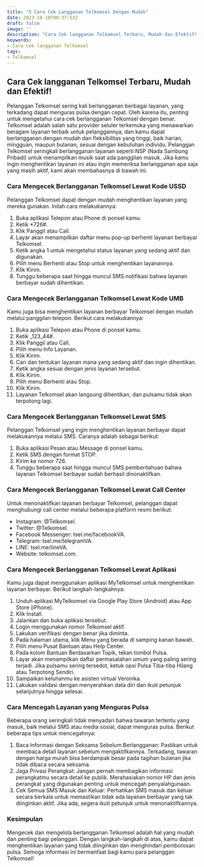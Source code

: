 ```yaml
---
title: "5 Cara Cek Langganan Telkomsel Dengan Mudah"
date: 2023-10-18T00:37:53Z
draft: false
image: ''
description: "Cara Cek langganan Telkomsel Terbaru, Mudah dan Efektif! Cara Mengecek Berlangganan Telkomsel Lewat Kode USSD"
keywords:
- Cara cek langganan Telkomsel
tags:
- Telkomsel
---
```


Cara Cek langganan Telkomsel Terbaru, Mudah dan Efektif!
--------------------------------------------------------

Pelanggan Telkomsel sering kali berlangganan berbagai layanan, yang terkadang dapat menguras pulsa dengan cepat. Oleh karena itu, penting untuk mengetahui cara cek berlangganan Telkomsel dengan benar. Telkomsel adalah salah satu provider seluler terkemuka yang menawarkan beragam layanan terbaik untuk pelanggannya, dan kamu dapat berlangganan dengan mudah dan fleksibilitas yang tinggi, baik harian, mingguan, maupun bulanan, sesuai dengan kebutuhan individu. Pelanggan Telkomsel seringkali berlangganan layanan seperti NSP (Nada Sambung Pribadi) untuk menampilkan musik saat ada panggilan masuk. Jika kamu ingin menghentikan layanan ini atau ingin memeriksa berlangganan apa saja yang masih aktif, kami akan membahasnya di bawah ini.

### Cara Mengecek Berlangganan Telkomsel Lewat Kode USSD

Pelanggan Telkomsel dapat dengan mudah menghentikan layanan yang mereka gunakan. Inilah cara melakukannya:

1.  Buka aplikasi Telepon atau Phone di ponsel kamu.
2.  Ketik \*726#.
3.  Klik Panggil atau Call.
4.  Layar akan menampilkan daftar menu pop-up berhenti layanan berbayar Telkomsel.
5.  Ketik angka 1 untuk mengetahui status layanan yang sedang aktif dan digunakan.
6.  Pilih menu Berhenti atau Stop untuk menghentikan layanannya.
7.  Klik Kirim.
8.  Tunggu beberapa saat hingga muncul SMS notifikasi bahwa layanan berbayar sudah dihentikan.

### Cara Mengecek Berlangganan Telkomsel Lewat Kode UMB

Kamu juga bisa menghentikan layanan berbayar Telkomsel dengan mudah melalui panggilan telepon. Berikut cara melakukannya:

1.  Buka aplikasi Telepon atau Phone di ponsel kamu.
2.  Ketik _123_44#.
3.  Klik Panggil atau Call.
4.  Pilih menu Info Layanan.
5.  Klik Kirim.
6.  Cari dan tentukan layanan mana yang sedang aktif dan ingin dihentikan.
7.  Ketik angka sesuai dengan jenis layanan tersebut.
8.  Klik Kirim.
9.  Pilih menu Berhenti atau Stop.
10.  Klik Kirim.
11.  Layanan Telkomsel akan langsung dihentikan, dan pulsamu tidak akan terpotong lagi.

### Cara Mengecek Berlangganan Telkomsel Lewat SMS

Pelanggan Telkomsel yang ingin menghentikan layanan berbayar dapat melakukannya melalui SMS. Caranya adalah sebagai berikut:

1.  Buka aplikasi Pesan atau Message di ponsel kamu.
2.  Ketik SMS dengan format STOP.
3.  Kirim ke nomor 726.
4.  Tunggu beberapa saat hingga muncul SMS pemberitahuan bahwa layanan Telkomsel berbayar sudah berhasil dinonaktifkan.

### Cara Mengecek Berlangganan Telkomsel Lewat Call Center

Untuk menonaktifkan layanan berbayar Telkomsel, pelanggan dapat menghubungi call center melalui beberapa platform resmi berikut:

*   Instagram: @Telkomsel.
*   Twitter: @Telkomsel.
*   Facebook Messenger: tsel.me/facebookVA.
*   Telegram: tsel.me/telegramVA.
*   LINE: tsel.me/lineVA.
*   Website: telkomsel.com.

### Cara Mengecek Berlangganan Telkomsel Lewat Aplikasi

Kamu juga dapat menggunakan aplikasi MyTelkomsel untuk menghentikan layanan berbayar. Berikut langkah-langkahnya:

1.  Unduh aplikasi MyTelkomsel via Google Play Store (Android) atau App Store (iPhone).
2.  Klik Install.
3.  Jalankan dan buka aplikasi tersebut.
4.  Login menggunakan nomor Telkomsel aktif.
5.  Lakukan verifikasi dengan benar jika diminta.
6.  Pada halaman utama, klik Menu yang berada di samping kanan bawah.
7.  Pilih menu Pusat Bantuan atau Help Center.
8.  Pada kolom Bantuan Berdasarkan Topik, tekan tombol Pulsa.
9.  Layar akan menampilkan daftar permasalahan umum yang paling sering terjadi. Jika pulsamu sering tersedot, ketuk opsi Pulsa Tiba-tiba Hilang atau Terpotong Sendiri.
10.  Sampaikan keluhanmu ke asisten virtual Veronika.
11.  Lakukan validasi dengan menyerahkan data diri dan ikuti petunjuk selanjutnya hingga selesai.

### Cara Mencegah Layanan yang Menguras Pulsa

Beberapa orang seringkali tidak menyadari bahwa tawaran tertentu yang masuk, baik melalui SMS atau media sosial, dapat menguras pulsa. Berikut beberapa tips untuk mencegahnya:

1.  Baca Informasi dengan Seksama Sebelum Berlangganan: Pastikan untuk membaca detail layanan sebelum mengaktifkannya. Terkadang, tawaran dengan harga murah bisa berdampak besar pada tagihan bulanan jika tidak dibaca secara seksama.
2.  Jaga Privasi Perangkat: Jangan pernah membagikan informasi perangkatmu secara detail ke publik. Merahasiakan nomor HP dan jenis perangkat yang digunakan penting untuk mencegah penyalahgunaan.
3.  Cek Semua SMS Masuk dan Keluar: Perhatikan SMS masuk dan keluar secara berkala untuk memastikan tidak ada layanan berbayar yang tak diinginkan aktif. Jika ada, segera ikuti petunjuk untuk menonaktifkannya.

### Kesimpulan

Mengecek dan mengelola berlangganan Telkomsel adalah hal yang mudah dan penting bagi pelanggan. Dengan langkah-langkah di atas, kamu dapat menghentikan layanan yang tidak diinginkan dan menghindari pemborosan pulsa. Semoga informasi ini bermanfaat bagi kamu para pelanggan Telkomsel!